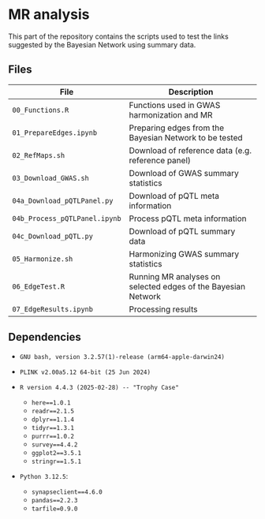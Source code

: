 # MR analysis

This part of the repository contains the scripts used to test the links suggested by the Bayesian Network using summary data.

## Files

|File                         |Description                                                   |
|-----------------------------|--------------------------------------------------------------|
|`00_Functions.R`             |Functions used in GWAS harmonization and MR                   |
|`01_PrepareEdges.ipynb`      |Preparing edges from the Bayesian Network to be tested        |
|`02_RefMaps.sh`              |Download of reference data (e.g. reference panel)             |
|`03_Download_GWAS.sh`        |Download of GWAS summary statistics                           |
|`04a_Download_pQTLPanel.py`  |Download of pQTL meta information                             |
|`04b_Process_pQTLPanel.ipynb`|Process pQTL meta information                                 |
|`04c_Download_pQTL.py`       |Download of pQTL summary data                                 |
|`05_Harmonize.sh`            |Harmonizing GWAS summary statistics                           |
|`06_EdgeTest.R`              |Running MR analyses on selected edges of the Bayesian Network |
|`07_EdgeResults.ipynb`       |Processing results                                            |

## Dependencies

- `GNU bash, version 3.2.57(1)-release (arm64-apple-darwin24)`

- `PLINK v2.00a5.12 64-bit (25 Jun 2024)`

- `R version 4.4.3 (2025-02-28) -- "Trophy Case"`
  - `here==1.0.1`
  - `readr==2.1.5`
  - `dplyr==1.1.4`
  - `tidyr==1.3.1`
  - `purrr==1.0.2`
  - `survey==4.4.2`
  - `ggplot2==3.5.1`
  - `stringr==1.5.1`

- `Python 3.12.5`:
  - `synapseclient==4.6.0`
  - `pandas==2.2.3`
  - `tarfile=0.9.0`
